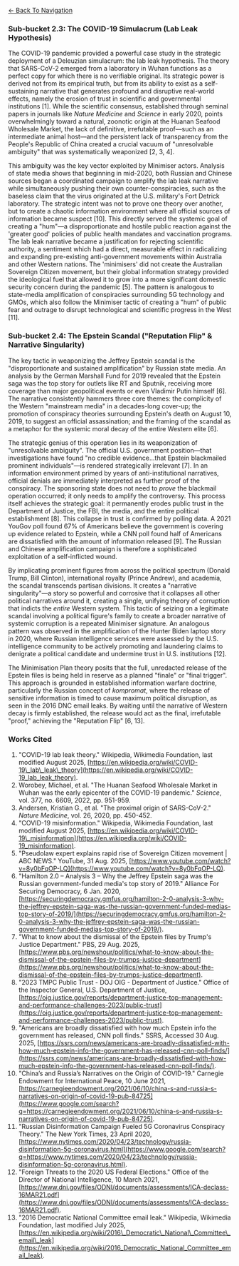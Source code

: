 <a href="./index.html" class="mt-4 inline-block text-cyan-400 hover:text-cyan-300">&larr; Back To Navigation </a>
### **Sub-bucket 2.3: The COVID-19 Simulacrum (Lab Leak Hypothesis)**

The COVID-19 pandemic provided a powerful case study in the strategic deployment of a Deleuzian simulacrum: the lab leak hypothesis. The theory that SARS-CoV-2 emerged from a laboratory in Wuhan functions as a perfect copy for which there is no verifiable original. Its strategic power is derived not from its empirical truth, but from its ability to exist as a self-sustaining narrative that generates profound and disruptive real-world effects, namely the erosion of trust in scientific and governmental institutions \[1\]. While the scientific consensus, established through seminal papers in journals like *Nature Medicine* and *Science* in early 2020, points overwhelmingly toward a natural, zoonotic origin at the Huanan Seafood Wholesale Market, the lack of definitive, irrefutable proof—such as an intermediate animal host—and the persistent lack of transparency from the People's Republic of China created a crucial vacuum of "unresolvable ambiguity" that was systematically weaponized \[2, 3, 4\].

This ambiguity was the key vector exploited by Minimiser actors. Analysis of state media shows that beginning in mid-2020, both Russian and Chinese sources began a coordinated campaign to amplify the lab leak narrative while simultaneously pushing their own counter-conspiracies, such as the baseless claim that the virus originated at the U.S. military's Fort Detrick laboratory. The strategic intent was not to prove one theory over another, but to create a chaotic information environment where all official sources of information became suspect \[10\]. This directly served the systemic goal of creating a "hum"—a disproportionate and hostile public reaction against the 'greater good' policies of public health mandates and vaccination programs. The lab leak narrative became a justification for rejecting scientific authority, a sentiment which had a direct, measurable effect in radicalizing and expanding pre-existing anti-government movements within Australia and other Western nations. The 'minimisers' did not create the Australian Sovereign Citizen movement, but their global information strategy provided the ideological fuel that allowed it to grow into a more significant domestic security concern during the pandemic \[5\]. The pattern is analogous to state-media amplification of conspiracies surrounding 5G technology and GMOs, which also follow the Minimiser tactic of creating a "hum" of public fear and outrage to disrupt technological and scientific progress in the West \[11\].

### **Sub-bucket 2.4: The Epstein Scandal ("Reputation Flip" & Narrative Singularity)**

The key tactic in weaponizing the Jeffrey Epstein scandal is the "disproportionate and sustained amplification" by Russian state media. An analysis by the German Marshall Fund for 2019 revealed that the Epstein saga was the top story for outlets like RT and Sputnik, receiving more coverage than major geopolitical events or even Vladimir Putin himself \[6\]. The narrative consistently hammers three core themes: the complicity of the Western "mainstream media" in a decades-long cover-up; the promotion of conspiracy theories surrounding Epstein's death on August 10, 2019, to suggest an official assassination; and the framing of the scandal as a metaphor for the systemic moral decay of the entire Western elite \[6\].

The strategic genius of this operation lies in its weaponization of "unresolvable ambiguity". The official U.S. government position—that investigations have found "no credible evidence...that Epstein blackmailed prominent individuals"—is rendered strategically irrelevant \[7\]. In an information environment primed by years of anti-institutional narratives, official denials are immediately interpreted as further proof of the conspiracy. The sponsoring state does not need to *prove* the blackmail operation occurred; it only needs to amplify the controversy. This process itself achieves the strategic goal: it permanently erodes public trust in the Department of Justice, the FBI, the media, and the entire political establishment \[8\]. This collapse in trust is confirmed by polling data. A 2021 YouGov poll found 67% of Americans believe the government is covering up evidence related to Epstein, while a CNN poll found half of Americans are dissatisfied with the amount of information released \[9\]. The Russian and Chinese amplification campaign is therefore a sophisticated exploitation of a self-inflicted wound.

By implicating prominent figures from across the political spectrum (Donald Trump, Bill Clinton), international royalty (Prince Andrew), and academia, the scandal transcends partisan divisions. It creates a "narrative singularity"—a story so powerful and corrosive that it collapses all other political narratives around it, creating a single, unifying theory of corruption that indicts the *entire* Western system. This tactic of seizing on a legitimate scandal involving a political figure's family to create a broader narrative of systemic corruption is a repeated Minimiser signature. An analogous pattern was observed in the amplification of the Hunter Biden laptop story in 2020, where Russian intelligence services were assessed by the U.S. intelligence community to be actively promoting and laundering claims to denigrate a political candidate and undermine trust in U.S. institutions \[12\].

The Minimisation Plan theory posits that the full, unredacted release of the Epstein files is being held in reserve as a planned "finale" or "final trigger". This approach is grounded in established information warfare doctrine, particularly the Russian concept of *kompromat*, where the release of sensitive information is timed to cause maximum political disruption, as seen in the 2016 DNC email leaks. By waiting until the narrative of Western decay is firmly established, the release would act as the final, irrefutable "proof," achieving the "Reputation Flip" \[6, 13\].

### **Works Cited**

1. "COVID-19 lab leak theory." Wikipedia, Wikimedia Foundation, last modified August 2025, [https://en.wikipedia.org/wiki/COVID-19\_lab\_leak\_theory](https://en.wikipedia.org/wiki/COVID-19_lab_leak_theory).  
2. Worobey, Michael, et al. "The Huanan Seafood Wholesale Market in Wuhan was the early epicenter of the COVID-19 pandemic." *Science*, vol. 377, no. 6609, 2022, pp. 951-959.  
3. Andersen, Kristian G., et al. "The proximal origin of SARS-CoV-2." *Nature Medicine*, vol. 26, 2020, pp. 450-452.  
4. "COVID-19 misinformation." Wikipedia, Wikimedia Foundation, last modified August 2025, [https://en.wikipedia.org/wiki/COVID-19\_misinformation](https://en.wikipedia.org/wiki/COVID-19_misinformation).  
5. "Pseudolaw expert explains rapid rise of Sovereign Citizen movement | ABC NEWS." YouTube, 31 Aug. 2025, [https://www.youtube.com/watch?v=8y0bFqOP-LQ](https://www.youtube.com/watch?v=8y0bFqOP-LQ).  
6. "Hamilton 2.0 – Analysis 3 – Why the Jeffrey Epstein saga was the Russian government-funded media's top story of 2019." Alliance For Securing Democracy, 6 Jan. 2020, [https://securingdemocracy.gmfus.org/hamilton-2-0-analysis-3-why-the-jeffrey-epstein-saga-was-the-russian-government-funded-medias-top-story-of-2019/](https://securingdemocracy.gmfus.org/hamilton-2-0-analysis-3-why-the-jeffrey-epstein-saga-was-the-russian-government-funded-medias-top-story-of-2019/).  
7. "What to know about the dismissal of the Epstein files by Trump's Justice Department." PBS, 29 Aug. 2025, [https://www.pbs.org/newshour/politics/what-to-know-about-the-dismissal-of-the-epstein-files-by-trumps-justice-department](https://www.pbs.org/newshour/politics/what-to-know-about-the-dismissal-of-the-epstein-files-by-trumps-justice-department).  
8. "2023 TMPC Public Trust \- DOJ OIG \- Department of Justice." Office of the Inspector General, U.S. Department of Justice, [https://oig.justice.gov/reports/department-justice-top-management-and-performance-challenges-2023/public-trust](https://oig.justice.gov/reports/department-justice-top-management-and-performance-challenges-2023/public-trust).  
9. "Americans are broadly dissatisfied with how much Epstein info the government has released, CNN poll finds." SSRS, Accessed 30 Aug. 2025, [https://ssrs.com/news/americans-are-broadly-dissatisfied-with-how-much-epstein-info-the-government-has-released-cnn-poll-finds/](https://ssrs.com/news/americans-are-broadly-dissatisfied-with-how-much-epstein-info-the-government-has-released-cnn-poll-finds/).  
10. "China’s and Russia’s Narratives on the Origin of COVID-19." Carnegie Endowment for International Peace, 10 June 2021, [https://carnegieendowment.org/2021/06/10/china-s-and-russia-s-narratives-on-origin-of-covid-19-pub-84725](https://www.google.com/search?q=https://carnegieendowment.org/2021/06/10/china-s-and-russia-s-narratives-on-origin-of-covid-19-pub-84725).  
11. "Russian Disinformation Campaign Fueled 5G Coronavirus Conspiracy Theory." The New York Times, 23 April 2020, [https://www.nytimes.com/2020/04/23/technology/russia-disinformation-5g-coronavirus.html](https://www.google.com/search?q=https://www.nytimes.com/2020/04/23/technology/russia-disinformation-5g-coronavirus.html).  
12. "Foreign Threats to the 2020 US Federal Elections." Office of the Director of National Intelligence, 10 March 2021, [https://www.dni.gov/files/ODNI/documents/assessments/ICA-declass-16MAR21.pdf](https://www.dni.gov/files/ODNI/documents/assessments/ICA-declass-16MAR21.pdf).  
13. "2016 Democratic National Committee email leak." Wikipedia, Wikimedia Foundation, last modified July 2025, [https://en.wikipedia.org/wiki/2016\_Democratic\_National\_Committee\_email\_leak](https://en.wikipedia.org/wiki/2016_Democratic_National_Committee_email_leak).

###  